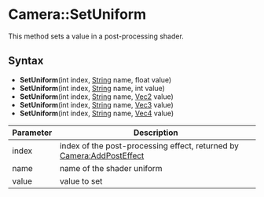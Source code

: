 # Camera::SetUniform

This method sets a value in a post-processing shader.

## Syntax

- **SetUniform**(int index, [String](String.md) name, float value)
- **SetUniform**(int index, [String](String.md) name, int value)
- **SetUniform**(int index, [String](String.md) name, [Vec2](Vec2.md) value)
- **SetUniform**(int index, [String](String.md) name, [Vec3](Vec3.md) value)
- **SetUniform**(int index, [String](String.md) name, [Vec4](Vec4.md) value)

| Parameter | Description |
|---|---|
| index | index of the post-processing effect, returned by [Camera:AddPostEffect](Camera_AddPostEffect.md) |
| name | name of the shader uniform |
| value | value to set |

